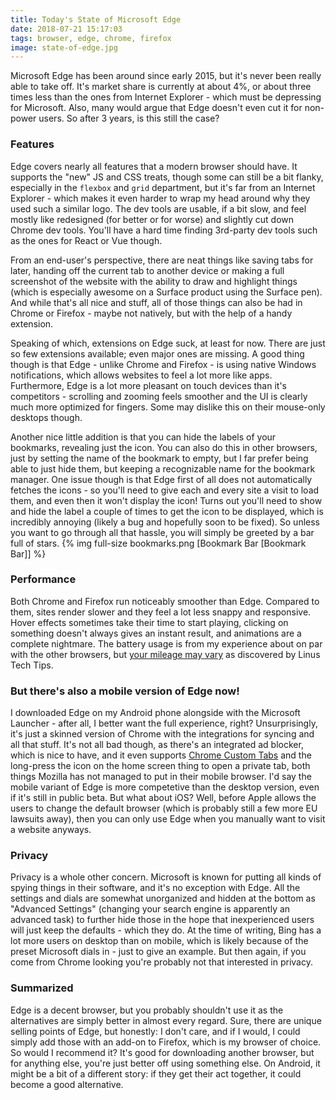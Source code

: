 ```yaml
---
title: Today's State of Microsoft Edge
date: 2018-07-21 15:17:03
tags: browser, edge, chrome, firefox
image: state-of-edge.jpg
---
```

Microsoft Edge has been around since early 2015, but it's never been really able to take off. It's market share is currently at about 4%, or about three times less than the ones from Internet Explorer - which must be depressing for Microsoft. Also, many would argue that Edge doesn't even cut it for non-power users. So after 3 years, is this still the case?

<!-- more -->

### Features
Edge covers nearly all features that a modern browser should have. It supports the "new" JS and CSS treats, though some can still be a bit flanky, especially in the `flexbox` and `grid` department, but it's far from an Internet Explorer - which makes it even harder to wrap my head around why they used such a similar logo. The dev tools are usable, if a bit slow, and feel mostly like redesigned (for better or for worse) and slightly cut down Chrome dev tools. You'll have a hard time finding 3rd-party dev tools such as the ones for React or Vue though.

From an end-user's perspective, there are neat things like saving tabs for later, handing off the current tab to another device or making a full screenshot of the website with the ability to draw and highlight things (which is especially awesome on a Surface product using the Surface pen). And while that's all nice and stuff, all of those things can also be had in Chrome or Firefox - maybe not natively, but with the help of a handy extension. 

Speaking of which, extensions on Edge suck, at least for now. There are just so few extensions available; even major ones are missing. A good thing though is that Edge - unlike Chrome and Firefox - is using native Windows notifications, which allows websites to feel a lot more like apps. Furthermore, Edge is a lot more pleasant on touch devices than it's competitors - scrolling and zooming feels smoother and the UI is clearly much more optimized for fingers. Some may dislike this on their mouse-only desktops though.

Another nice little addition is that you can hide the labels of your bookmarks, revealing just the icon. You can also do this in other browsers, just by setting the name of the bookmark to empty, but I far prefer being able to just hide them, but keeping a recognizable name for the bookmark manager. One issue though is that Edge first of all does not automatically fetches the icons - so you'll need to give each and every site a visit to load them, and even then it won't display the icon! Turns out you'll need to show and hide the label a couple of times to get the icon to be displayed, which is incredibly annoying (likely a bug and hopefully soon to be fixed). So unless you want to go through all that hassle, you will simply be greeted by a bar full of stars.
{% img full-size bookmarks.png [Bookmark Bar [Bookmark Bar]] %}

### Performance
Both Chrome and Firefox run noticeably smoother than Edge. Compared to them, sites render slower and they feel a lot less snappy and responsive. Hover effects sometimes take their time to start playing, clicking on something doesn't always gives an instant result, and animations are a complete nightmare. The battery usage is from my experience about on par with the other browsers, but [your mileage may vary](https://www.youtube.com/watch?v=q0112lYQBPE) as discovered by Linus Tech Tips. 

### But there's also a mobile version of Edge now!
I downloaded Edge on my Android phone alongside with the Microsoft Launcher - after all, I better want the full experience, right? Unsurprisingly, it's just a skinned version of Chrome with the integrations for syncing and all that stuff. It's not all bad though, as there's an integrated ad blocker, which is nice to have, and it even supports [Chrome Custom Tabs](https://developer.chrome.com/multidevice/android/customtabs) and the long-press the icon on the home screen thing to open a private tab, both things Mozilla has not managed to put in their mobile browser. I'd say the mobile variant of Edge is more competetive than the desktop version, even if it's still in public beta.
But what about iOS? Well, before Apple allows the users to change the default browser (which is probably still a few more EU lawsuits away), then you can only use Edge when you manually want to visit a website anyways.

### Privacy
Privacy is a whole other concern. Microsoft is known for putting all kinds of spying things in their software, and it's no exception with Edge. All the settings and dials are somewhat unorganized and hidden at the bottom as "Advanced Settings" (changing your search engine is apparently an advanced task) to further hide those in the hope that inexperienced users will just keep the defaults - which they do. At the time of writing, Bing has a lot more users on desktop than on mobile, which is likely because of the preset Microsoft dials in - just to give an example. But then again, if you come from Chrome looking you're probably not that interested in privacy.

### Summarized
Edge is a decent browser, but you probably shouldn't use it as the alternatives are simply better in almost every regard. Sure, there are unique selling points of Edge, but honestly: I don't care, and if I would, I could simply add those with an add-on to Firefox, which is my browser of choice. So would I recommend it? It's good for downloading another browser, but for anything else, you're just better off using something else. On Android, it might be a bit of a different story: if they get their act together, it could become a good alternative.